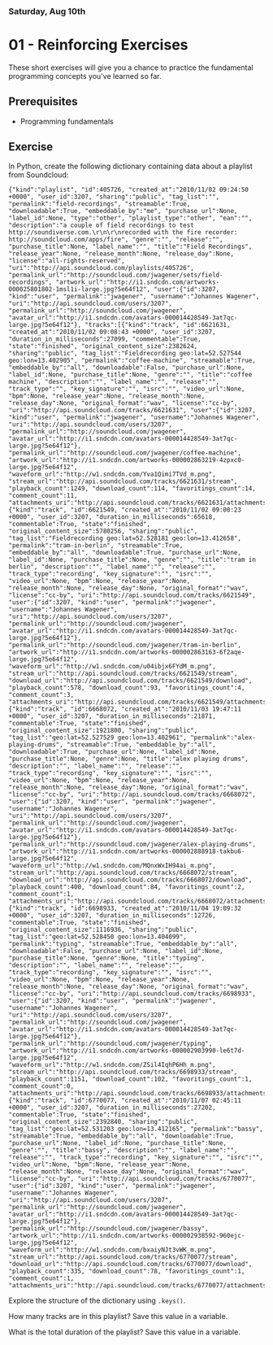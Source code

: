 ### Saturday, Aug 10th
# 01 - Reinforcing Exercises
These short exercises will give you a chance to practice the fundamental programming concepts you've learned so far.

## Prerequisites
+ Programming fundamentals
## Exercise
In Python, create the following dictionary containing data about a playlist from Soundcloud:

    {"kind":"playlist", "id":405726, "created_at":"2010/11/02 09:24:50 +0000", "user_id":3207, "sharing":"public", "tag_list":"", "permalink":"field-recordings", "streamable":True, "downloadable":True, "embeddable_by":"me", "purchase_url":None, "label_id":None, "type":"other", "playlist_type":"other", "ean":"", "description":"a couple of field recordings to test http://soundiverse.com.\r\n\r\nrecorded with the fire recorder: http://soundcloud.com/apps/fire", "genre":"", "release":"", "purchase_title":None, "label_name":"", "title":"Field Recordings", "release_year":None, "release_month":None, "release_day":None, "license":"all-rights-reserved", "uri":"http://api.soundcloud.com/playlists/405726", "permalink_url":"http://soundcloud.com/jwagener/sets/field-recordings", "artwork_url":"http://i1.sndcdn.com/artworks-000025801802-1msl1i-large.jpg?5e64f12", "user":{"id":3207, "kind":"user", "permalink":"jwagener", "username":"Johannes Wagener", "uri":"http://api.soundcloud.com/users/3207", "permalink_url":"http://soundcloud.com/jwagener", "avatar_url":"http://i1.sndcdn.com/avatars-000014428549-3at7qc-large.jpg?5e64f12"}, "tracks":[{"kind":"track", "id":6621631, "created_at":"2010/11/02 09:08:43 +0000", "user_id":3207, "duration_in_milliseconds":27099, "commentable":True, "state":"finished", "original_content_size":2382624, "sharing":"public", "tag_list":"Fieldrecording geo:lat=52.527544 geo:lon=13.402905", "permalink":"coffee-machine", "streamable":True, "embeddable_by":"all", "downloadable":False, "purchase_url":None, "label_id":None, "purchase_title":None, "genre":"", "title":"coffee machine", "description":"", "label_name":"", "release":"", "track_type":"", "key_signature":"", "isrc":"", "video_url":None, "bpm":None, "release_year":None, "release_month":None, "release_day":None, "original_format":"wav", "license":"cc-by", "uri":"http://api.soundcloud.com/tracks/6621631", "user":{"id":3207, "kind":"user", "permalink":"jwagener", "username":"Johannes Wagener", "uri":"http://api.soundcloud.com/users/3207", "permalink_url":"http://soundcloud.com/jwagener", "avatar_url":"http://i1.sndcdn.com/avatars-000014428549-3at7qc-large.jpg?5e64f12"}, "permalink_url":"http://soundcloud.com/jwagener/coffee-machine", "artwork_url":"http://i1.sndcdn.com/artworks-000002863219-4zpxc0-large.jpg?5e64f12", "waveform_url":"http://w1.sndcdn.com/Yva1Qimi7TVd_m.png", "stream_url":"http://api.soundcloud.com/tracks/6621631/stream", "playback_count":1249, "download_count":114, "favoritings_count":14, "comment_count":11, "attachments_uri":"http://api.soundcloud.com/tracks/6621631/attachments"}, {"kind":"track", "id":6621549, "created_at":"2010/11/02 09:00:23 +0000", "user_id":3207, "duration_in_milliseconds":65618, "commentable":True, "state":"finished", "original_content_size":5780256, "sharing":"public", "tag_list":"Fieldrecording geo:lat=52.528181 geo:lon=13.412658", "permalink":"tram-in-berlin", "streamable":True, "embeddable_by":"all", "downloadable":True, "purchase_url":None, "label_id":None, "purchase_title":None, "genre":"", "title":"tram in berlin", "description":"", "label_name":"", "release":"", "track_type":"recording", "key_signature":"", "isrc":"", "video_url":None, "bpm":None, "release_year":None, "release_month":None, "release_day":None, "original_format":"wav", "license":"cc-by", "uri":"http://api.soundcloud.com/tracks/6621549", "user":{"id":3207, "kind":"user", "permalink":"jwagener", "username":"Johannes Wagener", "uri":"http://api.soundcloud.com/users/3207", "permalink_url":"http://soundcloud.com/jwagener", "avatar_url":"http://i1.sndcdn.com/avatars-000014428549-3at7qc-large.jpg?5e64f12"}, "permalink_url":"http://soundcloud.com/jwagener/tram-in-berlin", "artwork_url":"http://i1.sndcdn.com/artworks-000002863163-6f2aqe-large.jpg?5e64f12", "waveform_url":"http://w1.sndcdn.com/u04ibjx6FYdM_m.png", "stream_url":"http://api.soundcloud.com/tracks/6621549/stream", "download_url":"http://api.soundcloud.com/tracks/6621549/download", "playback_count":578, "download_count":93, "favoritings_count":4, "comment_count":3, "attachments_uri":"http://api.soundcloud.com/tracks/6621549/attachments"}, {"kind":"track", "id":6668072, "created_at":"2010/11/03 19:47:11 +0000", "user_id":3207, "duration_in_milliseconds":21871, "commentable":True, "state":"finished", "original_content_size":1921800, "sharing":"public", "tag_list":"geo:lat=52.527529 geo:lon=13.402961", "permalink":"alex-playing-drums", "streamable":True, "embeddable_by":"all", "downloadable":True, "purchase_url":None, "label_id":None, "purchase_title":None, "genre":None, "title":"alex playing drums", "description":"", "label_name":"", "release":"", "track_type":"recording", "key_signature":"", "isrc":"", "video_url":None, "bpm":None, "release_year":None, "release_month":None, "release_day":None, "original_format":"wav", "license":"cc-by", "uri":"http://api.soundcloud.com/tracks/6668072", "user":{"id":3207, "kind":"user", "permalink":"jwagener", "username":"Johannes Wagener", "uri":"http://api.soundcloud.com/users/3207", "permalink_url":"http://soundcloud.com/jwagener", "avatar_url":"http://i1.sndcdn.com/avatars-000014428549-3at7qc-large.jpg?5e64f12"}, "permalink_url":"http://soundcloud.com/jwagener/alex-playing-drums", "artwork_url":"http://i1.sndcdn.com/artworks-000002888918-takbu6-large.jpg?5e64f12", "waveform_url":"http://w1.sndcdn.com/MQnxWxIH94ai_m.png", "stream_url":"http://api.soundcloud.com/tracks/6668072/stream", "download_url":"http://api.soundcloud.com/tracks/6668072/download", "playback_count":400, "download_count":84, "favoritings_count":2, "comment_count":1, "attachments_uri":"http://api.soundcloud.com/tracks/6668072/attachments"}, {"kind":"track", "id":6698933, "created_at":"2010/11/04 19:09:32 +0000", "user_id":3207, "duration_in_milliseconds":12726, "commentable":True, "state":"finished", "original_content_size":1116936, "sharing":"public", "tag_list":"geo:lat=52.528450 geo:lon=13.404099", "permalink":"typing", "streamable":True, "embeddable_by":"all", "downloadable":False, "purchase_url":None, "label_id":None, "purchase_title":None, "genre":None, "title":"typing", "description":"", "label_name":"", "release":"", "track_type":"recording", "key_signature":"", "isrc":"", "video_url":None, "bpm":None, "release_year":None, "release_month":None, "release_day":None, "original_format":"wav", "license":"cc-by", "uri":"http://api.soundcloud.com/tracks/6698933", "user":{"id":3207, "kind":"user", "permalink":"jwagener", "username":"Johannes Wagener", "uri":"http://api.soundcloud.com/users/3207", "permalink_url":"http://soundcloud.com/jwagener", "avatar_url":"http://i1.sndcdn.com/avatars-000014428549-3at7qc-large.jpg?5e64f12"}, "permalink_url":"http://soundcloud.com/jwagener/typing", "artwork_url":"http://i1.sndcdn.com/artworks-000002903990-le6t7d-large.jpg?5e64f12", "waveform_url":"http://w1.sndcdn.com/ZSil4IqhP6Hh_m.png", "stream_url":"http://api.soundcloud.com/tracks/6698933/stream", "playback_count":1151, "download_count":102, "favoritings_count":1, "comment_count":0, "attachments_uri":"http://api.soundcloud.com/tracks/6698933/attachments"}, {"kind":"track", "id":6770077, "created_at":"2010/11/07 02:45:11 +0000", "user_id":3207, "duration_in_milliseconds":27202, "commentable":True, "state":"finished", "original_content_size":2392840, "sharing":"public", "tag_list":"geo:lat=52.531203 geo:lon=13.412165", "permalink":"bassy", "streamable":True, "embeddable_by":"all", "downloadable":True, "purchase_url":None, "label_id":None, "purchase_title":None, "genre":"", "title":"bassy", "description":"", "label_name":"", "release":"", "track_type":"recording", "key_signature":"", "isrc":"", "video_url":None, "bpm":None, "release_year":None, "release_month":None, "release_day":None, "original_format":"wav", "license":"cc-by", "uri":"http://api.soundcloud.com/tracks/6770077", "user":{"id":3207, "kind":"user", "permalink":"jwagener", "username":"Johannes Wagener", "uri":"http://api.soundcloud.com/users/3207", "permalink_url":"http://soundcloud.com/jwagener", "avatar_url":"http://i1.sndcdn.com/avatars-000014428549-3at7qc-large.jpg?5e64f12"}, "permalink_url":"http://soundcloud.com/jwagener/bassy", "artwork_url":"http://i1.sndcdn.com/artworks-000002938592-960ejc-large.jpg?5e64f12", "waveform_url":"http://w1.sndcdn.com/bxaiyNJt3vWK_m.png", "stream_url":"http://api.soundcloud.com/tracks/6770077/stream", "download_url":"http://api.soundcloud.com/tracks/6770077/download", "playback_count":335, "download_count":78, "favoritings_count":1, "comment_count":1, "attachments_uri":"http://api.soundcloud.com/tracks/6770077/attachments"}]}`
Explore the structure of the dictionary using `.keys()`.

How many tracks are in this playlist? Save this value in a variable.

What is the total duration of the playlist? Save this value in a variable.